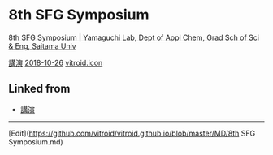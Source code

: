 # 8th SFG Symposium

[8th SFG Symposium | Yamaguchi Lab, Dept of Appl Chem, Grad Sch of Sci & Eng, Saitama Univ](http://www.apc.saitama-u.ac.jp/physchem/PhysChemLab/Sandvox/8th-sfg-symposium.html)

[講演](講演.md)  [2018-10-26](2018-10-26.md) [vitroid.icon](vitroid.icon.md)



## Linked from

* [講演](講演.md)


----
[Edit](https://github.com/vitroid/vitroid.github.io/blob/master/MD/8th SFG Symposium.md)
